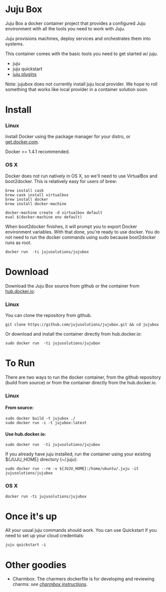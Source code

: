 # Juju Box

Juju Box a docker container project that provides a configured Juju
environment with all the tools you need to work with Juju.

Juju provisions machines, deploy services and orchestrates them into
systems.

This container comes with the basic tools you need to get started w/
juju.

 - juju
 - juju quickstart
 - [juju plugins](https://github.com/juju/plugins)

Note: jujubox does not currently install juju local provider.  We hope
to roll something that works like local provider in a container
solution soon.

# Install

### Linux
Install Docker using the package manager for your distro, or
[get.docker.com](https://get.docker.com/).

Docker >= 1.4.1 recommended.

### OS X

Docker does not run natively in OS X, so we'll need to use VirtualBox
and boot2docker. This is relatively easy for users of brew:

```
brew install cask
brew cask install virtualbox
brew install docker
brew install docker-machine

docker-machine create -d virtualbox default
eval $(docker-machine env default)
```

When boot2docker finishes, it will prompt you to export Docker
environment variables. With that done, you're ready to use docker.
You do not need to run the docker commands using sudo because
boot2docker runs as root.

    docker run  -ti jujusolutions/jujubox

# Download

Download the Juju Box source from github or the container from
[hub.docker.io](https://registry.hub.docker.com/u/jujusolutions/jujubox/):

### Linux
You can clone the repository from github.

```
git clone https://github.com/jujusolutions/jujubox.git && cd jujubox

```

Or download and install the container directly from hub.docker.io:

```
sudo docker run  -ti jujusolutions/jujubox
```


# To Run

There are two ways to run the docker container, from the github
repository (build from source) or from the container directly from the
hub.docker.io.


### Linux

#### From source:
```
sudo docker build -t jujubox ./
sudo docker run -i -t jujubox:latest
```

#### Use hub.docker.io:
```
sudo docker run  -ti jujusolutions/jujubox
```

If you already have juju installed, run the container using your
existing ${JUJU_HOME} directory (~/.juju):

```
sudo docker run --rm -v ${JUJU_HOME}:/home/ubuntu/.juju -it jujusolutions/jujubox
```

### OS X

```
docker run -ti jujusolutions/jujubox
```

# Once it's up

All your usual juju commands should work. You can use Quickstart if
you need to set up your cloud credentials:

    juju quickstart -i


# Other goodies

 - Charmbox: The charmers dockerfile is for developing and reviewing charms:
   *see
   [charmbox instructions](https://github.com/juju-solutions/charmbox)*.


